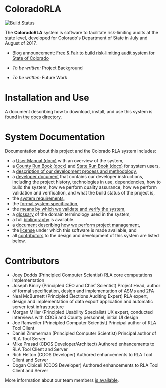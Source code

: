 ColoradoRLA
===========

[![Build Status](https://travis-ci.org/FreeAndFair/ColoradoRLA.svg?branch=master)](https://travis-ci.org/FreeAndFair/ColoradoRLA)

The **ColoradoRLA** system is software to facilitate risk-limiting
audits at the state level, developed for Colorado's Department of
State in July and August of 2017.

* Blog announcement: [Free & Fair to build risk-limiting audit system for State of Colorado](http://freeandfair.us/blog/risk-limiting-audits/)

* *To be written:* Project Background

* *To be written:* Future Work

Installation and Use
====================

A document describing how to download, install, and use this system is
found in [the docs directory](docs/15_installation.md).

System Documentation
====================

Documentation about this project and the Colorado RLA system includes:
* a [User Manual (docx)](docs/user_manual.docx)
  with an overview of the system,
* a [County Run Book (docx)](docs/county_runbook.docx) and
  [State Run Book (docx)](docs/sos_runbook.docx) for system users,
* a [description of our development process and methodology](docs/35_methodology.md),
* a [developer document](docs/25_developer.md) that contains our
  developer instructions, including the project history, technologies
  in use, dependencies, how to build the system, how we perform
  quality assurance, how we perform validation and verification, and
  what the build status of the project is,
* the [system requirements](docs/50_requirements.md),
* the [formal system specification](docs/55_specification.md),
* the [means by which we validate and verify the system](docs/40_v_and_v.md),
* a [glossary](docs/89_glossary.md) of the domain terminology used in
  the system,
* a full [bibliography](docs/99_bibliography.md) is available.
* a [document describing how we perform project management](docs/30_project_management.md),
* the [license](LICENSE.md) under which this software is made available,
  and
* all [contributors](#contributors) to the design and development of
  this system are listed below.

Contributors
============

* Joey Dodds (Principled Computer Scientist) RLA core computations
  implementation
* Joseph Kiniry (Principled CEO and Chief Scientist) Project Head,
  author of formal specification, design and implementation of ASMs
  and 2FA
* Neal McBurnett (Principled Elections Auditing Expert) RLA expert,
  design and implementation of data export application
  and automatic server test infrastructure
* Morgan Miller (Principled Usability Specialist) UX expert, conducted
  interviews with CDOS and County personnel, initial UI design
* Joe Ranweiler (Principled Computer Scientist) Principal author of
  RLA Tool Client
* Daniel Zimmerman (Principled Computer Scientist) Principal author of
  RLA Tool Server
* Mike Prasad (CDOS Developer/Architect) Authored enhancements to RLA Tool Client and Server
* Rich Helton (CDOS Developer) Authored enhancements to RLA Tool Client and Server
* Dogan Cibiceli (CDOS Developer) Authored enhancements to RLA Tool Client and Server

More information about our team members [is available](docs/70_team.md).

